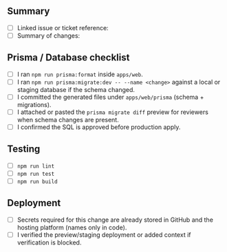 ## Summary
- [ ] Linked issue or ticket reference:
- [ ] Summary of changes:

## Prisma / Database checklist
- [ ] I ran `npm run prisma:format` inside `apps/web`.
- [ ] I ran `npm run prisma:migrate:dev -- --name <change>` against a local or staging database if the schema changed.
- [ ] I committed the generated files under `apps/web/prisma` (schema + migrations).
- [ ] I attached or pasted the `prisma migrate diff` preview for reviewers when schema changes are present.
- [ ] I confirmed the SQL is approved before production apply.

## Testing
- [ ] `npm run lint`
- [ ] `npm run test`
- [ ] `npm run build`

## Deployment
- [ ] Secrets required for this change are already stored in GitHub and the hosting platform (names only in code).
- [ ] I verified the preview/staging deployment or added context if verification is blocked.
